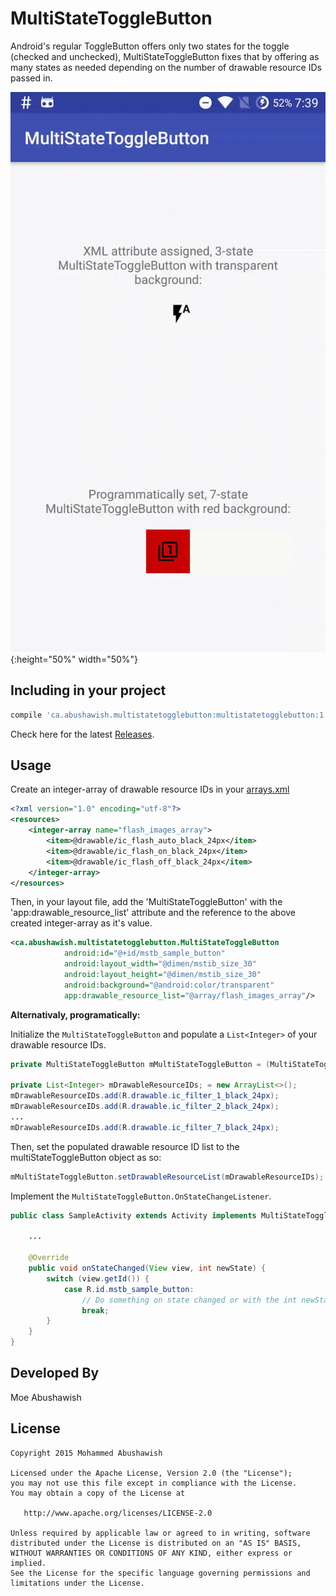 MultiStateToggleButton
===============

Android's regular ToggleButton offers only two states for the toggle (checked and unchecked), MultiStateToggleButton fixes that by offering as many states as needed depending on the number of drawable resource IDs passed in.

![](https://github.com/Abushawish/MultiStateToggleButton/blob/master/mstb-record.gif){:height="50%" width="50%"}

Including in your project
-------------------------

```groovy
compile 'ca.abushawish.multistatetogglebutton:multistatetogglebutton:1.0'
```

Check here for the latest [Releases](https://github.com/Abushawish/MultiStateToggleButton/releases).

Usage
-----

Create an integer-array of drawable resource IDs in your [arrays.xml](https://developer.android.com/samples/MediaRouter/res/values/arrays.html)

```xml
<?xml version="1.0" encoding="utf-8"?>
<resources>
    <integer-array name="flash_images_array">
        <item>@drawable/ic_flash_auto_black_24px</item>
        <item>@drawable/ic_flash_on_black_24px</item>
        <item>@drawable/ic_flash_off_black_24px</item>
    </integer-array>
</resources>
```

Then, in your layout file, add the 'MultiStateToggleButton' with the 'app:drawable_resource_list' attribute and the reference to the above created integer-array as it's value.

```xml
<ca.abushawish.multistatetogglebutton.MultiStateToggleButton
            android:id="@+id/mstb_sample_button"
            android:layout_width="@dimen/mstib_size_30"
            android:layout_height="@dimen/mstib_size_30"
            android:background="@android:color/transparent"
            app:drawable_resource_list="@array/flash_images_array"/>
```

**Alternativaly, programatically:**

Initialize the ```MultiStateToggleButton``` and populate a ```List<Integer>``` of your drawable resource IDs.

```java
private MultiStateToggleButton mMultiStateToggleButton = (MultiStateToggleButton) findViewById(R.id.mstb_sample_button);

private List<Integer> mDrawableResourceIDs; = new ArrayList<>();
mDrawableResourceIDs.add(R.drawable.ic_filter_1_black_24px);
mDrawableResourceIDs.add(R.drawable.ic_filter_2_black_24px);
...
mDrawableResourceIDs.add(R.drawable.ic_filter_7_black_24px);
```

Then, set the populated drawable resource ID list to the multiStateToggleButton object as so:

```java
mMultiStateToggleButton.setDrawableResourceList(mDrawableResourceIDs);
```

Implement the `MultiStateToggleButton.OnStateChangeListener`.

```java
public class SampleActivity extends Activity implements MultiStateToggleButton.OnStateChangeListener{

    ...

    @Override
    public void onStateChanged(View view, int newState) {
        switch (view.getId()) {
            case R.id.mstb_sample_button:
                // Do something on state changed or with the int newState
                break;
        }
    }
}
```

Developed By
--------------------
Moe Abushawish

License
-----------

```
Copyright 2015 Mohammed Abushawish

Licensed under the Apache License, Version 2.0 (the "License");
you may not use this file except in compliance with the License.
You may obtain a copy of the License at

   http://www.apache.org/licenses/LICENSE-2.0

Unless required by applicable law or agreed to in writing, software
distributed under the License is distributed on an "AS IS" BASIS,
WITHOUT WARRANTIES OR CONDITIONS OF ANY KIND, either express or implied.
See the License for the specific language governing permissions and
limitations under the License.
```
